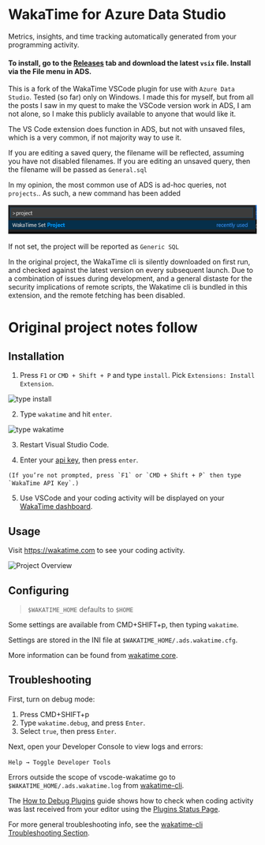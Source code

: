 WakaTime for Azure Data Studio
===============================

Metrics, insights, and time tracking automatically generated from your programming activity.


#### To install, go to the [Releases](https://github.com/Vaelek/vscode-wakatime/releases/latest) tab and download the latest `vsix` file. Install via the File menu in ADS.

This is a fork of the WakaTime VSCode plugin for use with `Azure Data Studio`. Tested (so far) only on Windows.
I made this for myself, but from all the posts I saw in my quest to make the VSCode version work in ADS, I am not alone, so I make this publicly available to anyone that would like it.

The VS Code extension does function in ADS, but not with unsaved files, which is a very common, if not majority way to use it.

If you are editing a saved query, the filename will be reflected, assuming you have not disabled filenames. If you are editing an unsaved query, then the filename will be passed as `General.sql`

In my opinion, the most common use of ADS is ad-hoc queries, not `projects`.. As such, a new command has been added

![type project](./images/type-project.png)

If not set, the project will be reported as `Generic SQL`

In the original project, the WakaTime cli is silently downloaded on first run, and checked against the latest version on every subsequent launch. Due to a combination of issues during development, and a general distaste for the security implications of remote scripts, the Wakatime cli is bundled in this extension, and the remote fetching has been disabled.

Original project notes follow
=============================

Installation
------------

  1. Press `F1` or `CMD + Shift + P` and type `install`. Pick `Extensions: Install Extension`.

  ![type install](./images/type-install.png)

  2. Type `wakatime` and hit `enter`.

  ![type wakatime](./images/type-wakatime.png)

  3. Restart Visual Studio Code.

  4. Enter your [api key](https://wakatime.com/settings?apikey=true), then press `enter`.

    (If you’re not prompted, press `F1` or `CMD + Shift + P` then type `WakaTime API Key`.)

  5. Use VSCode and your coding activity will be displayed on your [WakaTime dashboard](https://wakatime.com).


Usage
-----

Visit https://wakatime.com to see your coding activity.

![Project Overview](./images/Screen-Shot-2016-03-21.png)


Configuring
-----------
> `$WAKATIME_HOME` defaults to `$HOME`

Some settings are available from CMD+SHIFT+p, then typing `wakatime`.

Settings are stored in the INI file at `$WAKATIME_HOME/.ads.wakatime.cfg`.

More information can be found from [wakatime core](https://github.com/wakatime/wakatime#configuring).


Troubleshooting
---------------

First, turn on debug mode:

1. Press CMD+SHIFT+p
2. Type `wakatime.debug`, and press `Enter`.
3. Select `true`, then press `Enter`.

Next, open your Developer Console to view logs and errors:

`Help → Toggle Developer Tools`

Errors outside the scope of vscode-wakatime go to `$WAKATIME_HOME/.ads.wakatime.log` from [wakatime-cli][wakatime-cli-help].

The [How to Debug Plugins][how to debug] guide shows how to check when coding activity was last received from your editor using the [Plugins Status Page][plugins status page].

For more general troubleshooting info, see the [wakatime-cli Troubleshooting Section][wakatime-cli-help].


[wakatime-cli-help]: https://github.com/wakatime/wakatime#troubleshooting
[how to debug]: https://wakatime.com/faq#debug-plugins
[plugins status page]: https://wakatime.com/plugin-status
